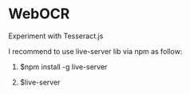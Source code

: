 # WebOCR
Experiment with Tesseract.js

I recommend to use live-server lib via npm as follow:

1. $npm install -g live-server

2. $live-server

